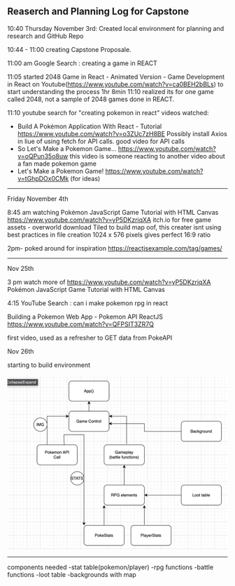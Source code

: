 ## Reaserch and Planning Log for Capstone

10:40 Thursday November 3rd: Created local environment for planning and research and GitHub Repo

10:44 - 11:00 creating Capstone Proposale.

11:00 am Google Search : creating a game in REACT

11:05 started 2048 Game in React - Animated Version - Game Development in React on Youtube(https://www.youtube.com/watch?v=ca0BEH2bBLs) to start understanding the process 1hr 8min
11:10 realized its for one game called 2048, not a sample of 2048 games done in REACT.

11:10 youtube search for "creating pokemon in react"
videos watched:
* Build A Pokémon Application With React - Tutorial https://www.youtube.com/watch?v=o3ZUc7zH8BE
Possibly install Axios in liue of using fetch for API calls. good video for API calls
* So Let's Make a Pokemon Game... https://www.youtube.com/watch?v=oQPun35o8uw 
this video is someone reacting to another video about a fan made pokemon game
* Let's Make a Pokemon Game! https://www.youtube.com/watch?v=tGhpDOx0CMk (for ideas)

---------------------------------------------------------

Friday November 4th

8:45 am
watching Pokémon JavaScript Game Tutorial with HTML Canvas https://www.youtube.com/watch?v=yP5DKzriqXA
itch.io for free game assets - overworld
download Tiled to build map
oof, this creater isnt using best practices in file creation
1024 x 576 pixels gives perfect 16:9 ratio

2pm- poked around for inspiration
https://reactjsexample.com/tag/games/



-----------------------------------------------------------
Nov 25th

3 pm watch more of https://www.youtube.com/watch?v=yP5DKzriqXA Pokémon JavaScript Game Tutorial with HTML Canvas


4:15 YouTube Search : can i make pokemon rpg in react

Building a Pokemon Web App - Pokemon API ReactJS https://www.youtube.com/watch?v=QFPSIT3ZR7Q

first video, used as a refresher to GET data from PokeAPI


Nov 26th

starting to build environment

![poke path](poke-rpg-2/src/img/PokePath.png "Draw.io of my pokemon pathways")



----------------------------------------------------------

components needed
-stat table(pokemon/player)
-rpg functions
-battle functions
-loot table
-backgrounds with map


